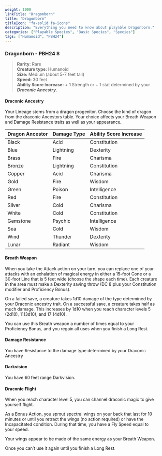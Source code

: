 ```yaml
---
weight: 1000
linkTitle: "Dragonborn"
title: "Dragonborn"
titleIcon: "fa-solid fa-icons"
description: "Everything you need to know about playable Dragonborn."
categories: ["Playable Species", "Basic Species", "Species"]
tags: ["Humanoid", "PBH24"]
---
```


### Dragonborn - PBH24 S

> **Rarity:** Rare  
> **Creature type:** Humanoid  
> **Size:** Medium (about 5-7 feet tall)  
> **Speed:** 30 feet  
> **Ability Score Increase:** \+ 1 Strength or \+ 1 stat determined by your **_Draconic Ancestry_**.

#### Draconic Ancestry

Your Lineage stems from a dragon progenitor. Choose the kind of dragon from the draconic Ancestors table.
Your choice affects your Breath Weapon and Damage Resistance traits as well as your appearance.

| Dragon Ancestor | Damage Type | Ability Score Increase |
| :-------------- | :---------- | :--------------------- |
| Black           | Acid        | Constitution           |
| Blue            | Lightning   | Dexterity              |
| Brass           | Fire        | Charisma               |
| Bronze          | Lightning   | Constitution           |
| Copper          | Acid        | Charisma               |
| Gold            | Fire        | Wisdom                 |
| Green           | Poison      | Intelligence           |
| Red             | Fire        | Constitution           |
| Silver          | Cold        | Charisma               |
| White           | Cold        | Constitution           |
| Gemstone        | Psychic     | Intelligence           |
| Sea             | Cold        | Wisdom                 |
| Wind            | Thunder     | Dexterity              |
| Lunar           | Radiant     | Wisdom                 |

#### Breath Weapon

When you take the Attack action on your turn, you can replace one of your attacks with an exhalation of magical energy in either a 15-foot Cone or a 30-foot Line that is 5 feet wide (choose the shape each time).
Each creature in the area must make a Dexterity saving throw (DC 8 plus your Constitution modifier and Proficiency Bonus).

On a failed save, a creature takes 1d10 damage of the type determined by your Draconic ancestry trait.
On a successful save, a creature takes half as much damage.
This increases by 1d10 when you reach character levels 5 (2d10), 11(3d10), and 17 (4d10).

You can use this Breath weapon a number of times equal to your Proficiency Bonus, and you regain all uses when you finish a Long Rest.

#### Damage Resistance

You have Resistance to the damage type determined by your Draconic Ancestry

#### Darkvision

You have 60 feet range Darkvision.

#### Draconic Flight

When you reach character level 5, you can channel draconic magic to give yourself flight.

As a Bonus Action, you sprout spectral wings on your back that last for 10 minutes or until you retract the wings (no action required) or have the Incapacitated condition.
During that time, you have a Fly Speed equal to your speed.

Your wings appear to be made of the same energy as your Breath Weapon.

Once you can’t use it again until you finish a Long Rest.

